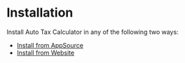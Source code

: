 # Installation

Install Auto Tax Calculator in any of the following two ways:

* [Install from AppSource](https://docs.inogic.com/auto-tax-calculator/installation/install-from-appsource)
* [Install from Website](https://docs.inogic.com/auto-tax-calculator/installation/install-from-website)

